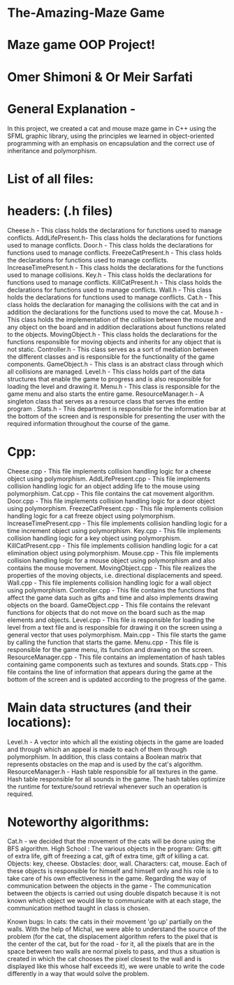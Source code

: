 # The-Amazing-Maze Game
# Maze game OOP Project!

# Omer Shimoni & Or Meir Sarfati

# General Explanation -
In this project, we created a cat and mouse maze game in C++ using the SFML graphic library, using the principles we learned in object-oriented programming with an emphasis on encapsulation and the correct use of inheritance and polymorphism.

# List of all files:

# headers: (.h files)
Cheese.h - This class holds the declarations for functions used to manage conflicts. 
AddLifePresent.h- This class holds the declarations for functions used to manage conflicts.
Door.h - This class holds the declarations for functions used to manage conflicts.
FreezeCatPresent.h - This class holds the declarations for functions used to manage conflicts. 
IncreaseTimePresent.h - This class holds the declarations for the functions used to manage collisions.
Key.h - This class holds the declarations for functions used to manage conflicts. 
KillCatPresent.h - This class holds the declarations for functions used to manage conflicts. 
Wall.h - This class holds the declarations for functions used to manage conflicts. 
Cat.h - This class holds the declaration for managing the collisions with the cat and in addition the declarations for the functions used to move the cat.
Mouse.h - This class holds the implementation of the collision between the mouse and any object on the board and in addition declarations about functions related to the objects.
MovingObject.h - This class holds the declarations for the functions responsible for moving objects and inherits for any object that is not static.
Controller.h - This class serves as a sort of mediation between the different classes and is responsible for the functionality of the game components.
GameObject.h - This class is an abstract class through which all collisions are managed. 
Level.h - This class holds part of the data structures that enable the game to progress and is also responsible for loading the level and drawing it. 
Menu.h - This class is responsible for the game menu and also starts the entire game.
ResourceManager.h - A singleton class that serves as a resource class that serves the entire program .
Stats.h - This department is responsible for the information bar at the bottom of the screen and is responsible for presenting the user with the required information throughout the course of the game. 

# Cpp:
Cheese.cpp - This file implements collision handling logic for a cheese object using polymorphism. 
AddLifePresent.cpp - This file implements collision handling logic for an object adding life to the mouse using polymorphism. 
Cat.cpp - This file contains the cat movement algorithm.
Door.cpp - This file implements collision handling logic for a door object using polymorphism. 
FreezeCatPresent.cpp - This file implements collision handling logic for a cat freeze object using polymorphism. 
IncreaseTimePresent.cpp - This file implements collision handling logic for a time increment object using polymorphism. 
Key.cpp - This file implements collision handling logic for a key object using polymorphism. 
KillCatPresent.cpp - This file implements collision handling logic for a cat elimination object using polymorphism. 
Mouse.cpp - This file implements collision handling logic for a mouse object using polymorphism and also contains the mouse movement.
MovingObject.cpp - This file realizes the properties of the moving objects, i.e. directional displacements and speed.
Wall.cpp - This file implements collision handling logic for a wall object using polymorphism. 
Controller.cpp - This file contains the functions that affect the game data such as gifts and time and also implements drawing objects on the board.
GameObject.cpp - This file contains the relevant functions for objects that do not move on the board such as the map elements and objects. 
Level.cpp - This file is responsible for loading the level from a text file and is responsible for drawing it on the screen using a general vector that uses polymorphism.
Main.cpp - This file starts the game by calling the function that starts the game.
Menu.cpp - This file is responsible for the game menu, its function and drawing on the screen.
ResourceManager.cpp - This file contains an implementation of hash tables containing game components such as textures and sounds.
Stats.cpp - This file contains the line of information that appears during the game at the bottom of the screen and is updated according to the progress of the game.


# Main data structures (and their locations):
Level.h -
A vector into which all the existing objects in the game are loaded and through which an appeal is made to each of them through polymorphism.
In addition, this class contains a Boolean matrix that represents obstacles on the map and is used by the cat's algorithm.
ResourceManager.h -
Hash table responsible for all textures in the game.
Hash table responsible for all sounds in the game.
The hash tables optimize the runtime for texture/sound retrieval whenever such an operation is required.

# Noteworthy algorithms:
Cat.h - we decided that the movement of the cats will be done using the BFS algorithm.
High School :
The various objects in the program:
Gifts: gift of extra life, gift of freezing a cat, gift of extra time, gift of killing a cat.
Objects: key, cheese.
Obstacles: door, wall.
Characters: cat, mouse.
Each of these objects is responsible for himself and himself only and his role is to take care of his own effectiveness in the game.
Regarding the way of communication between the objects in the game -
The communication between the objects is carried out using double dispatch because it is not known which object we would like to communicate with at each stage, the communication method taught in class is chosen.

Known bugs:
In cats: the cats in their movement 'go up' partially on the walls. With the help of Michal, we were able to understand the source of the problem (for the cat, the displacement algorithm refers to the pixel that is the center of the cat, but for the road - for it, all the pixels that are in the space between two walls are normal pixels to pass, and thus a situation is created in which the cat chooses the pixel closest to the wall and is displayed like this whose half exceeds it), we were unable to write the code differently in a way that would solve the problem.
